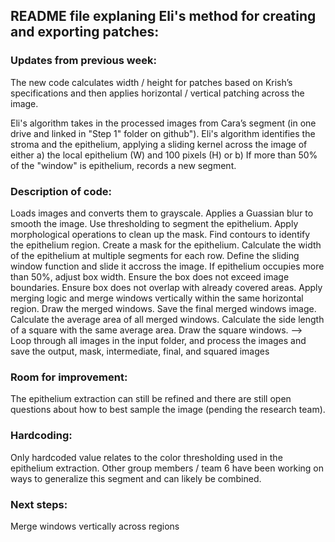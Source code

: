 ## README file explaning Eli's method for creating and exporting patches:

### Updates from previous week: 
The new code calculates width / height for patches based on Krish’s specifications and then applies horizontal / vertical patching across the image.

Eli's algorithm takes in the processed images from Cara’s segment (in one drive and linked in "Step 1" folder on github"). Eli's algorithm identifies the stroma and the epithelium, applying a sliding kernel across the image of either a) the local epithelium (W) and 100 pixels (H) or b) If more than 50% of the "window" is epithelium, records a new segment. 

### Description of code: 
Loads images and converts them to grayscale. Applies a Guassian blur to smooth the image. Use thresholding to segment the epithelium. Apply morphological operations to clean up the mask. Find contours to identify the epithelium region. Create a mask for the epithelium. Calculate the width of the epithelium at multiple segments for each row. Define the sliding window function and slide it accross the image. If epithelium occupies more than 50%, adjust box width. Ensure the box does not exceed image boundaries. Ensure box does not overlap with already covered areas. Apply merging logic and merge windows vertically within the same horizontal region. Draw the merged windows. Save the final merged windows image. Calculate the average area of all merged windows. Calculate the side length of a square with the same average area. Draw the square windows.
--> Loop through all images in the input folder, and process the images and save the output, mask, intermediate, final, and squared images

### Room for improvement: 
The epithelium extraction can still be refined and there are still open questions about how to best sample the image (pending the research team).

### Hardcoding: 
Only hardcoded value relates to the color thresholding used in the epithelium extraction. Other group members / team 6 have been working on ways to generalize this segment and can likely be combined. 

### Next steps: 
Merge windows vertically across regions








